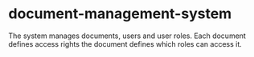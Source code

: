 # document-management-system
The system manages documents, users and user roles. Each document defines access rights the document defines which roles can access it.
